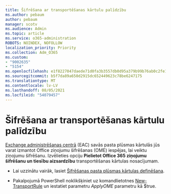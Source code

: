 ```yaml
---
title: Šifrēšana ar transportēšanas kārtulu palīdzību
ms.author: pebaum
author: pebaum
manager: scotv
ms.audience: Admin
ms.topic: article
ms.service: o365-administration
ROBOTS: NOINDEX, NOFOLLOW
localization_priority: Priority
ms.collection: Adm_O365
ms.custom:
- "9002635"
- "5154"
ms.openlocfilehash: e1f8227047daede71d0fa3b3557db0d95a379b99b76ab0c2fe1d6ed8cc213d4a
ms.sourcegitcommit: b5f7da89a650d2915dc652449623c78be6247175
ms.translationtype: MT
ms.contentlocale: lv-LV
ms.lasthandoff: 08/05/2021
ms.locfileid: "54079457"
---
```

# <a name="encryption-with-transport-rules"></a>Šifrēšana ar transportēšanas kārtulu palīdzību

[Exchange administrēšanas centrā](https://go.microsoft.com/fwlink/p/?linkid=834822) (EAC) savās pasta plūsmas kārtulās jūs varat izmantot Office ziņojumu šifrēšanas (OME) iespējas, lai veiktu ziņojumu šifrēšanu. Izvēlieties opciju **Pielietot Office 365 ziņojumu šifrēšanu un tiesību aizsardzību** transportēšanas kārtulas nosacījumam.

- Lai uzzinātu vairāk, lasiet [Šifrēšanas pasta plūsmas kārtulas definēšana](https://docs.microsoft.com/microsoft-365/compliance/define-mail-flow-rules-to-encrypt-email).

- Pakalpojumā PowerShell noklikšķiniet uz komandlietotnes [New-TransportRule](https://docs.microsoft.com/microsoft-365/compliance/define-mail-flow-rules-to-encrypt-email?view=o365-worldwide#use-exchange-online-powershell-to-create-a-mail-flow-rule-for-encrypting-email-messages-without-the-new-ome-capabilities) un iestatiet parametru *ApplyOME* parametru kā $true.
